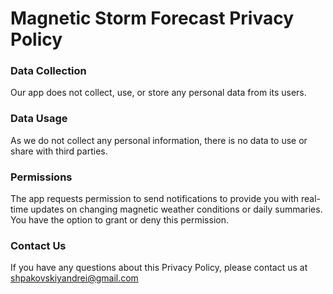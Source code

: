 # Magnetic Storm Forecast Privacy Policy

### Data Collection
Our app does not collect, use, or store any personal data from its users.

### Data Usage
As we do not collect any personal information, there is no data to use or share with third parties.

### Permissions
The app requests permission to send notifications to provide you with real-time updates on changing magnetic weather conditions or daily summaries. You have the option to grant or deny this permission.

### Contact Us
If you have any questions about this Privacy Policy, please contact us at shpakovskiyandrei@gmail.com